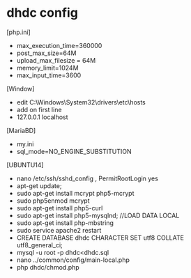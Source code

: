 # dhdc config<br>

[php.ini]
- max_execution_time=360000
- post_max_size=64M
- upload_max_filesize = 64M
- memory_limit=1024M
- max_input_time=3600

[Window]
- edit C:\Windows\System32\drivers\etc\hosts 
- add on first line
- 127.0.0.1 localhost


[MariaBD]
- my.ini
- sql_mode=NO_ENGINE_SUBSTITUTION

[UBUNTU14]
- nano /etc/ssh/sshd_config , PermitRootLogin yes
- apt-get update;
- sudo apt-get install mcrypt php5-mcrypt
- sudo php5enmod mcrypt
- sudo apt-get install php5-curl
- sudo apt-get install php5-mysqlnd; //LOAD DATA LOCAL
- sudo apt-get install php-mbstring
- sudo service apache2 restart
- CREATE DATABASE dhdc CHARACTER SET utf8 COLLATE utf8_general_ci;
- mysql -u root -p dhdc<dhdc.sql
- nano ../common/config/main-local.php
- php dhdc/chmod.php

